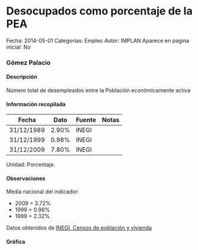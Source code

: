 Desocupados como porcentaje de la PEA
=====

Fecha: 2014-05-01
Categorías: Empleo
Autor: IMPLAN
Aparece en pagina inicial: No

### Gómez Palacio

#### Descripción

Número total de desempleados entre la Población económicamente activa

<!-- break -->

#### Información recopilada

<table class="table table-hover table-bordered matriz">
  <thead>
    <tr><th>Fecha</th><th>Dato</th><th>Fuente</th><th>Notas</th></tr>
  </thead>
  <tbody>
    <tr><td class="centrado">31/12/1989</td><td class="derecha">2.90%</td><td>INEGI</td><td></td></tr>
    <tr><td class="centrado">31/12/1999</td><td class="derecha">0.98%</td><td>INEGI</td><td></td></tr>
    <tr><td class="centrado">31/12/2009</td><td class="derecha">7.80%</td><td>INEGI</td><td></td></tr>
  </tbody>
</table>

Unidad: Porcentaje.

#### Observaciones

Media nacional del indicador:

- 2009 = 3.72%
- 1999 = 0.98%
- 1989 = 2.32%

Datos obtenidos de [INEGI. Censos de población y vivienda](http://www.inegi.org.mx/sistemas/consulta_resultados/iter2010.aspx?c=27329&s=est)

#### Gráfica

<div id="Morrisoxhnwtwl" class="grafica"></div>
  <script>
  new Morris.Line({
    element: 'Morrisoxhnwtwl',
    data: [
      { fecha: '1989-12-31', dato: 2.9000 },
      { fecha: '1999-12-31', dato: 0.9800 },
      { fecha: '2009-12-31', dato: 7.8000 }
    ],
    xkey: 'fecha',
    ykeys: ['dato'],
    labels: ['Dato'],
    lineColors: ['#FF5B02'],
    xLabelFormat: function(d) {
      return d.getDate()+'/'+(d.getMonth()+1)+'/'+d.getFullYear();
    },
    dateFormat: function (ts) {
      var d = new Date(ts);
      return d.getDate() + '/' + (d.getMonth() + 1) + '/' + d.getFullYear();
    }
  });
  </script>
